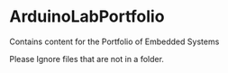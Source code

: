 # ArduinoLabPortfolio
Contains content for the Portfolio of Embedded Systems

Please Ignore files that are not in a folder.
